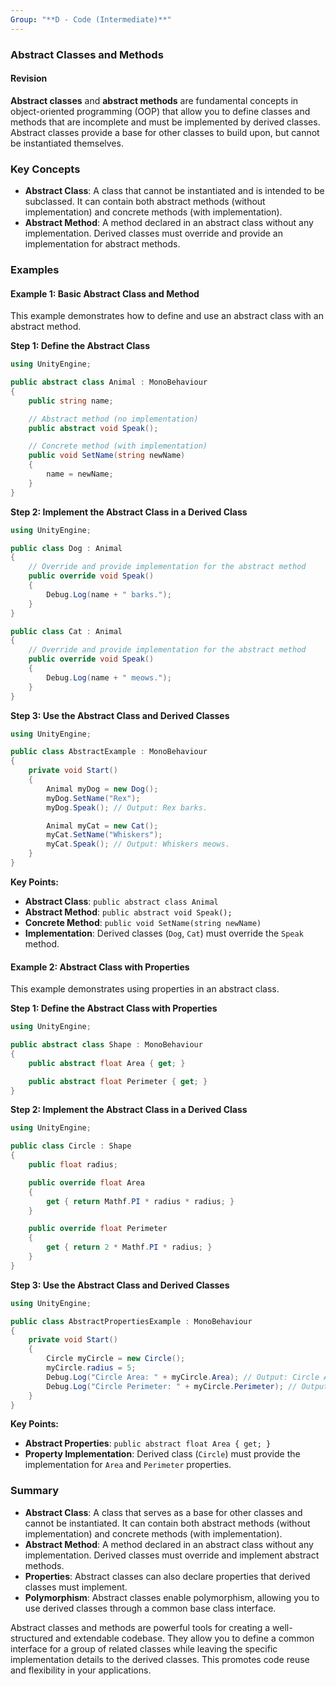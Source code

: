 ```yaml
---
Group: "**D - Code (Intermediate)**"
---
```



### Abstract Classes and Methods

#### Revision

**Abstract classes** and **abstract methods** are fundamental concepts in object-oriented programming (OOP) that allow you to define classes and methods that are incomplete and must be implemented by derived classes. Abstract classes provide a base for other classes to build upon, but cannot be instantiated themselves.

### Key Concepts

- **Abstract Class**: A class that cannot be instantiated and is intended to be subclassed. It can contain both abstract methods (without implementation) and concrete methods (with implementation).
- **Abstract Method**: A method declared in an abstract class without any implementation. Derived classes must override and provide an implementation for abstract methods.

### Examples

#### Example 1: Basic Abstract Class and Method

This example demonstrates how to define and use an abstract class with an abstract method.

**Step 1: Define the Abstract Class**

```csharp
using UnityEngine;

public abstract class Animal : MonoBehaviour
{
    public string name;

    // Abstract method (no implementation)
    public abstract void Speak();

    // Concrete method (with implementation)
    public void SetName(string newName)
    {
        name = newName;
    }
}
```

**Step 2: Implement the Abstract Class in a Derived Class**

```csharp
using UnityEngine;

public class Dog : Animal
{
    // Override and provide implementation for the abstract method
    public override void Speak()
    {
        Debug.Log(name + " barks.");
    }
}

public class Cat : Animal
{
    // Override and provide implementation for the abstract method
    public override void Speak()
    {
        Debug.Log(name + " meows.");
    }
}
```

**Step 3: Use the Abstract Class and Derived Classes**

```csharp
using UnityEngine;

public class AbstractExample : MonoBehaviour
{
    private void Start()
    {
        Animal myDog = new Dog();
        myDog.SetName("Rex");
        myDog.Speak(); // Output: Rex barks.

        Animal myCat = new Cat();
        myCat.SetName("Whiskers");
        myCat.Speak(); // Output: Whiskers meows.
    }
}
```

**Key Points:**
- **Abstract Class**: `public abstract class Animal`
- **Abstract Method**: `public abstract void Speak();`
- **Concrete Method**: `public void SetName(string newName)`
- **Implementation**: Derived classes (`Dog`, `Cat`) must override the `Speak` method.

#### Example 2: Abstract Class with Properties

This example demonstrates using properties in an abstract class.

**Step 1: Define the Abstract Class with Properties**

```csharp
using UnityEngine;

public abstract class Shape : MonoBehaviour
{
    public abstract float Area { get; }

    public abstract float Perimeter { get; }
}
```

**Step 2: Implement the Abstract Class in a Derived Class**

```csharp
using UnityEngine;

public class Circle : Shape
{
    public float radius;

    public override float Area
    {
        get { return Mathf.PI * radius * radius; }
    }

    public override float Perimeter
    {
        get { return 2 * Mathf.PI * radius; }
    }
}
```

**Step 3: Use the Abstract Class and Derived Classes**

```csharp
using UnityEngine;

public class AbstractPropertiesExample : MonoBehaviour
{
    private void Start()
    {
        Circle myCircle = new Circle();
        myCircle.radius = 5;
        Debug.Log("Circle Area: " + myCircle.Area); // Output: Circle Area: 78.54
        Debug.Log("Circle Perimeter: " + myCircle.Perimeter); // Output: Circle Perimeter: 31.42
    }
}
```

**Key Points:**
- **Abstract Properties**: `public abstract float Area { get; }`
- **Property Implementation**: Derived class (`Circle`) must provide the implementation for `Area` and `Perimeter` properties.

### Summary

- **Abstract Class**: A class that serves as a base for other classes and cannot be instantiated. It can contain both abstract methods (without implementation) and concrete methods (with implementation).
- **Abstract Method**: A method declared in an abstract class without any implementation. Derived classes must override and implement abstract methods.
- **Properties**: Abstract classes can also declare properties that derived classes must implement.
- **Polymorphism**: Abstract classes enable polymorphism, allowing you to use derived classes through a common base class interface.

Abstract classes and methods are powerful tools for creating a well-structured and extendable codebase. They allow you to define a common interface for a group of related classes while leaving the specific implementation details to the derived classes. This promotes code reuse and flexibility in your applications.